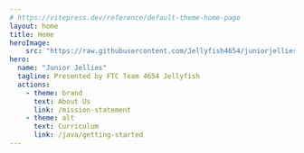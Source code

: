 ```yaml
---
# https://vitepress.dev/reference/default-theme-home-page
layout: home
title: Home
heroImage:
    src: "https://raw.githubusercontent.com/Jellyfish4654/juniorjellies/main/docs/assets/logo.png"
hero:
  name: "Junior Jellies"
  tagline: Presented by FTC Team 4654 Jellyfish
  actions:
    - theme: brand
      text: About Us
      link: /mission-statement
    - theme: alt
      text: Curriculum
      link: /java/getting-started
---
```


